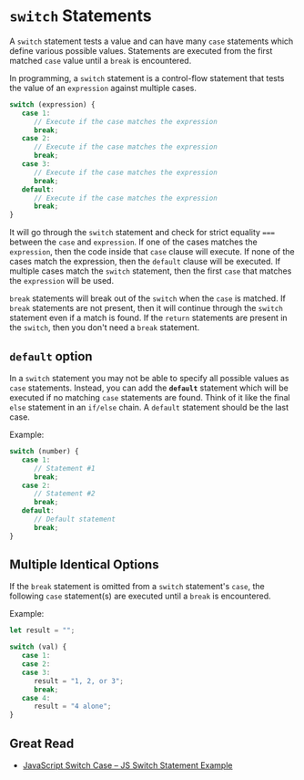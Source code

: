 # `switch` Statements

A `switch` statement tests a value and can have many `case` statements which define various possible values. Statements are executed from the first matched `case` value until a `break` is encountered.

In programming, a `switch` statement is a control-flow statement that tests the value of an `expression` against multiple cases.

```javascript
switch (expression) {
   case 1:
      // Execute if the case matches the expression
      break;
   case 2:
      // Execute if the case matches the expression
      break;
   case 3:
      // Execute if the case matches the expression
      break;
   default:
      // Execute if the case matches the expression
      break;
}
```

It will go through the `switch` statement and check for strict equality `===` between the `case` and `expression`. If one of the cases matches the `expression`, then the code inside that `case` clause will execute. If none of the cases match the expression, then the `default` clause will be executed. If multiple cases match the `switch` statement, then the first `case` that matches the `expression` will be used.

`break` statements will break out of the `switch` when the `case` is matched. If `break` statements are not present, then it will continue through the `switch` statement even if a match is found. If the `return` statements are present in the `switch`, then you don't need a `break` statement.

## `default` option
In a `switch` statement you may not be able to specify all possible values as `case` statements. Instead, you can add the **`default`** statement which will be executed if no matching `case` statements are found. Think of it like the final `else` statement in an `if/else` chain. A `default` statement should be the last case.

Example:
```javascript
switch (number) {
   case 1:
      // Statement #1
      break;
   case 2:
      // Statement #2
      break;
   default:
      // Default statement
      break;
}
```

## Multiple Identical Options
If the `break` statement is omitted from a `switch` statement's `case`, the following `case` statement(s) are executed until a `break` is encountered.

Example:
```javascript
let result = "";

switch (val) {
   case 1:
   case 2:
   case 3:
      result = "1, 2, or 3";
      break;
   case 4:
      result = "4 alone";
}
```

## Great Read
* [JavaScript Switch Case – JS Switch Statement Example](https://www.freecodecamp.org/news/javascript-switch-case-js-switch-statement-example/)